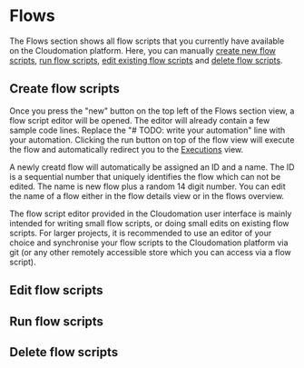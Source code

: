 # Flows

The Flows section shows all flow scripts that you currently have available on the Cloudomation platform. Here, you can manually [create new flow scripts](#createflowscripts), [run flow scripts](#runflowscripts), [edit existing flow scripts](#editflowscripts) and [delete flow scripts](#deleteflowscripts).

## Create flow scripts
Once you press the "new" button on the top left of the Flows section view, a flow script editor will be opened. The editor will already contain a few sample code lines. Replace the "# TODO: write your automation" line with your automation. Clicking the run button on top of the flow view will execute the flow and automatically redirect you to the [Executions](Executions) view.  

A newly creatd flow will automatically be assigned an ID and a name. The ID is a sequential number that uniquely identifies the flow which can not be edited. The name is new flow plus a random 14 digit number. You can edit the name of a flow either in the flow details view or in the flows overview.  

The flow script editor provided in the Cloudomation user interface is mainly intended for writing small flow scripts, or doing small edits on existing flow scripts. For larger projects, it is recommended to use an editor of your choice and synchronise your flow scripts to the Cloudomation platform via git (or any other remotely accessible store which you can access via a flow script).

## Edit flow scripts  

## Run flow scripts  

## Delete flow scripts  
